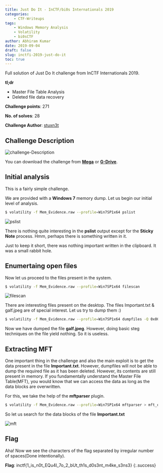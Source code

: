 ```yaml
---
title: Just Do It - InCTF/bi0s Internationals 2019
categories: 
    - CTF-Writeups
tags: 
    - Windows Memory Analysis
    - Volatility
    - bi0sCTF
author: Abhiram Kumar
date: 2019-09-04
draft: false
slug: inctfi-2019-just-do-it
toc: true
---
```


Full solution of Just Do It challenge from InCTF Internationals 2019.

<!--more-->

**tl;dr**
+ Master File Table Analysis
+ Deleted file data recovery

**Challenge points**: 271

**No. of solves**: 28

**Challenge Author**: [stuxn3t](https://twitter.com/_abhiramkumar/)

## Challenge Description

![challenge-Description](/images/CTF/InCTFi/JustDoIt/description.png)

You can download the challenge from [**Mega**](https://mega.nz/#!A6pARabZ!yS8_6WxfCcC8o544wAK8VVte46E9sPNAgth52hPQVOQ) or [**G-Drive**](https://drive.google.com/file/d/125Dm-5u2LiVqlFWMmpMbZGgpOwop8-G3/view).

## Initial analysis

This is a fairly simple challenge.

We are provided with a **Windows 7** memory dump. Let us begin our initial level of analysis.

```bash
$ volatility -f Mem_Evidence.raw --profile=Win7SP1x64 pslist
```
![pslist](/images/CTF/InCTFi/JustDoIt/pslist.png)

There is nothing quite interesting in the **pslist** output except for the **Sticky Note** process. Hmm, perhaps there is something written in it.

Just to keep it short, there was nothing important written in the clipboard. It was a small rabbit hole.

## Enumertaing open files

Now let us proceed to the files present in the system.

```bash
$ volatility -f Mem_Evidence.raw --profile=Win7SP1x64 filescan
```

![filescan](/images/CTF/InCTFi/JustDoIt/filescan.png)

There are interesting files present on the desktop. The files Important.txt & galf.jpeg are of special interest. Let us try to dump them :)

```bash
$ volatility -f Mem_Evidence.raw --profile=Win7SP1x64 dumpfiles -Q 0x000000003e8ad250 -D .
```
Now we have dumped the file **galf.jpeg**. However, doing basic steg techniques on the file yield nothing. So it is useless.

## Extracting MFT

One important thing in the challenge and also the main exploit is to get the data present in the file **Important.txt**. However, dumpfiles will not be able to dump the required file as it has been deleted. However, its contents are still present in memory. If you fundamentally understand the Master File Table(MFT), you would know that we can access the data as long as the data blocks are overwritten.

For this, we take the help of the **mftparser** plugin.

```bash
$ volatility -f Mem_Evidence.raw --profile=Win7SP1x64 mftparser > mft_output.txt
```

So let us search for the data blocks of the file **Important.txt**

![mft](/images/CTF/InCTFi/JustDoIt/mft.png)

## Flag

Aha! Now we see the characters of the flag separated by irregular number of spaces(Done intentionally).

**Flag**: inctf{1\_is\_n0t\_EQu4l\_7o\_2\_bUt\_th1s\_d0s3nt\_m4ke\_s3ns3}
{:.success}
